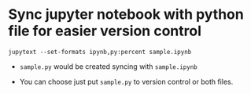 # Sync jupyter notebook with python file for easier version control

``` text
jupytext --set-formats ipynb,py:percent sample.ipynb
```

-   `sample.py` would be created syncing with `sample.ipynb`

-   You can choose just put `sample.py` to version control or both
    files.

